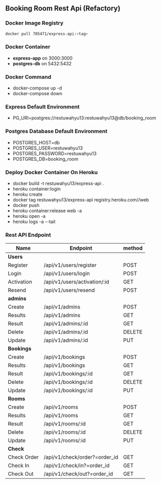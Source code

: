 ## Booking Room Rest Api (Refactory)

### Docker Image Registry

```sh
docker pull 705471/express-api:<tag>
```

### Docker Container

- **express-app** on 3000:3000
- **postgres-db** on 5432:5432

### Docker Command

- docker-compose up -d
- docker-compose down

### Express Default Environment

- PG_URI=postgres://restuwahyu13:restuwahyu13@db/booking_room

### Postgres Database Default Environment

- POSTGRES_HOST=db
- POSTGRES_USER=restuwahyu13
- POSTGRES_PASSWORD=restuwahyu13
- POSTGRES_DB=booking_room

### Deploy Docker Container On Heroku

- docker build -t restuwahyu13/express-api .
- heroku container:login
- heroku create <website-name>
- docker tag restuwahyu13/express-api registry.heroku.com/<heroku-website-name>/web
- docker push <heroku-website-name>
- heroku container:release web -a <heroku-website-name>
- heroku open -a <heroku-website-name>
- heroku logs -a <heroku-website-name> --tail

### Rest API Endpoint

| Name         | Endpoint                      | method |
| ------------ | ----------------------------- | ------ |
| **Users**    |                               |        |
| Register     | /api/v1/users/register        | POST   |
| Login        | /api/v1/users/login           | POST   |
| Activation   | /api/v1/users/activation/:id  | GET    |
| Resend       | /api/v1/users/resend          | POST   |
| **admins**   |                               |        |
| Create       | /api/v1/admins                | POST   |
| Results      | /api/v1/admins                | GET    |
| Result       | /api/v1/admins/:id            | GET    |
| Delete       | /api/v1/admins/:id            | DELETE |
| Update       | /api/v1/admins/:id            | PUT    |
| **Bookings** |                               |        |
| Create       | /api/v1/bookings              | POST   |
| Results      | /api/v1/bookings              | GET    |
| Result       | /api/v1/bookings/:id          | GET    |
| Delete       | /api/v1/bookings/:id          | DELETE |
| Update       | /api/v1/bookings/:id          | PUT    |
| **Rooms**    |                               |        |
| Create       | /api/v1/rooms                 | POST   |
| Results      | /api/v1/rooms                 | GET    |
| Result       | /api/v1/rooms/:id             | GET    |
| Delete       | /api/v1/rooms/:id             | DELETE |
| Update       | /api/v1/rooms/:id             | PUT    |
| **Check**    |                               |        |
| Check Order  | /api/v1/check/order?=order_id | GET    |
| Check In     | /api/v1/check/in?=order_id    | GET    |
| Check Out    | /api/v1/check/out?=order_id   | GET    |
